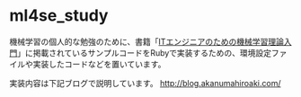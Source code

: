 # ml4se_study

機械学習の個人的な勉強のために、書籍「[ITエンジニアのための機械学習理論入門](https://www.amazon.co.jp/ITエンジニアのための機械学習理論入門-中井-悦司/dp/4774176982/)」に掲載されているサンプルコードをRubyで実装するための、環境設定ファイルや実装したコードなどを置いています。

実装内容は下記ブログで説明しています。
http://blog.akanumahiroaki.com/
